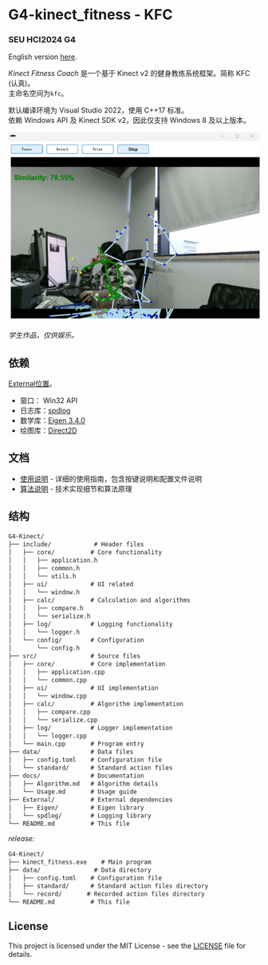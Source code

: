 # G4-kinect_fitness - KFC
### SEU HCI2024 G4 

English version <a href="README_en.md">here</a>.

*Kinect Fitness Coach* 是一个基于 Kinect v2 的健身教练系统框架。简称 KFC (认真)。  
主命名空间为`kfc`。

默认编译环境为 Visual Studio 2022，使用 C++17 标准。  
依赖 Windows API 及 Kinect SDK v2，因此仅支持 Windows 8 及以上版本。

![Kinect](docs/images/me.png)

*学生作品，仅供娱乐。*

依赖
---

<a href="External/README.md">External位置</a>。

- 窗口：  Win32 API
- 日志库：[spdlog](https://github.com/gabime/spdlog)
- 数学库：[Eigen 3.4.0](https://eigen.tuxfamily.org/index.php?title=Main_Page)
- 绘图库：[Direct2D](https://docs.microsoft.com/en-us/windows/win32/direct2d/direct2d-portal)

文档
---

- [使用说明](docs/Usage.md) - 详细的使用指南，包含按键说明和配置文件说明
- [算法说明](docs/Algorithm.md) - 技术实现细节和算法原理

结构
---

```
G4-Kinect/
├── include/            # Header files
│   ├── core/          # Core functionality
│   │   ├── application.h
│   │   ├── common.h
│   │   └── utils.h
│   ├── ui/            # UI related
│   │   └── window.h
│   ├── calc/          # Calculation and algorithms
│   │   ├── compare.h
│   │   └── serialize.h
│   ├── log/           # Logging functionality
│   │   └── logger.h
│   └── config/        # Configuration
│       └── config.h
├── src/               # Source files
│   ├── core/          # Core implementation
│   │   ├── application.cpp
│   │   └── common.cpp
│   ├── ui/            # UI implementation
│   │   └── window.cpp
│   ├── calc/          # Algorithm implementation
│   │   ├── compare.cpp
│   │   └── serialize.cpp
│   ├── log/           # Logger implementation
│   │   └── logger.cpp
│   └── main.cpp       # Program entry
├── data/              # Data files
│   ├── config.toml    # Configuration file
│   └── standard/      # Standard action files
├── docs/              # Documentation
│   ├── Algorithm.md   # Algorithm details
│   └── Usage.md       # Usage guide
├── External/          # External dependencies
│   ├── Eigen/         # Eigen library
│   └── spdlog/        # Logging library
└── README.md          # This file
```

*release:*

```
G4-Kinect/
├── kinect_fitness.exe    # Main program
├── data/               # Data directory
│   ├── config.toml    # Configuration file
│   ├── standard/      # Standard action files directory
│   └── record/       # Recorded action files directory
└── README.md          # This file
```

## License

This project is licensed under the MIT License - see the [LICENSE](LICENSE) file for details.








